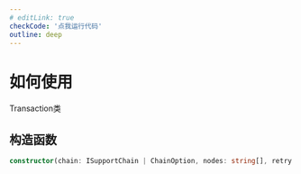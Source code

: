 ```yaml
---
# editLink: true
checkCode: '点我运行代码'
outline: deep
---
```

# 如何使用

Transaction类

## 构造函数

```ts
constructor(chain: ISupportChain | ChainOption, nodes: string[], retry = 0)
```
